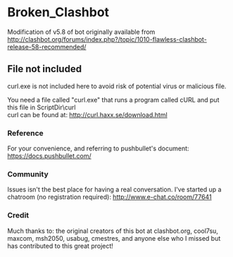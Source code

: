 # Broken_Clashbot
Modification of v5.8 of bot originally available from http://clashbot.org/forums/index.php?/topic/1010-flawless-clashbot-release-58-recommended/

## File not included
curl.exe is not included here to avoid risk of potential virus or malicious file.

You need a file called "curl.exe" that runs a program called cURL and put this file in ScriptDir\curl\
curl can be found at: http://curl.haxx.se/download.html

### Reference
For your convenience, and referring to pushbullet's document:
https://docs.pushbullet.com/

### Community
Issues isn't the best place for having a real conversation.  I've started up a chatroom (no registration required): http://www.e-chat.co/room/77641

### Credit
Much thanks to: the original creators of this bot at clashbot.org, cool7su, maxcom, msh2050, usabug, cmestres, and anyone else who I missed but has contributed to this great project!